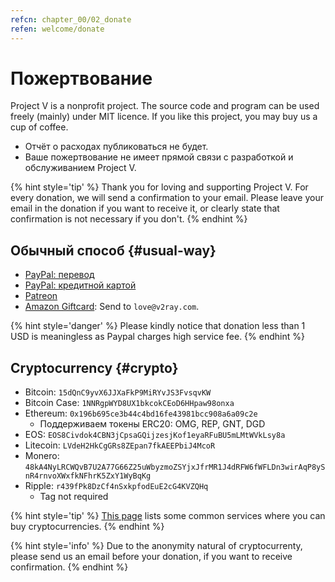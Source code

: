 ```yaml
---
refcn: chapter_00/02_donate
refen: welcome/donate
---
```

# Пожертвование

Project V is a nonprofit project. The source code and program can be used freely (mainly) under MIT licence. If you like this project, you may buy us a cup of coffee.

* Отчёт о расходах публиковаться не будет.
* Ваше пожертвование не имеет прямой связи с разработкой и обслуживанием Project V.

{% hint style='tip' %} Thank you for loving and supporting Project V. For every donation, we will send a confirmation to your email. Please leave your email in the donation if you want to receive it, or clearly state that confirmation is not necessary if you don't. {% endhint %}

## Обычный способ {#usual-way}

* [PayPal: перевод](https://www.paypal.me/ProjectV2Ray/25)
* [PayPal: кредитной картой](https://www.paypal.com/cgi-bin/webscr?cmd=_s-xclick&amount=25&currency_code=usd&hosted_button_id=4TU3UKYANT2WY)
* [Patreon](https://www.patreon.com/v2ray)
* [Amazon Giftcard](https://www.amazon.com/Amazon-eGift-Card-Birthday-Balloons/dp/B01FIS88SY): Send to `love@v2ray.com`.

{% hint style='danger' %} Please kindly notice that donation less than 1 USD is meaningless as Paypal charges high service fee. {% endhint %}

## Cryptocurrency {#crypto}

* Bitcoin: `15dQnC9yvX6JJXaFkP9MiRYvJS3FvsqvKW`
* Bitcoin Case: `1NNRgpWYD8UX1bkcokCEoD6HHpaw98onxa`
* Ethereum: `0x196b695ce3b44c4bd16fe43981bcc908a6a09c2e` 
  * Поддерживаем токены ERC20: OMG, REP, GNT, DGD
* EOS: `EOS8Civdok4CBN3jCpsaGQijzesjKof1eyaRFuBU5mLMtWVkLsy8a`
* Litecoin: `LVdeH2HkCgGRs8ZEpan7fkAEEPbiJ4McoR`
* Monero: `48kA4NyLRCWQvB7U2A77G66Z25uWbyzmoZSYjxJfrMR1J4dRFW6fWFLDn3wirAqP8ySnR4rnvoXWxfkNFhrK5ZxY1WyBqKg`
* Ripple: `r439fPk8DzCf4nSxkpfodEuE2cG4KVZQHq` 
  * Tag not required

{% hint style='tip' %} [This page](../ui_client/service.md) lists some common services where you can buy cryptocurrencies. {% endhint %}

{% hint style='info' %} Due to the anonymity natural of cryptocurrenty, please send us an email before your donation, if you want to receive confirmation. {% endhint %}